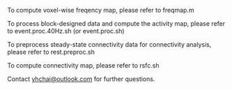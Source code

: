 To compute voxel-wise freqency map, please refer to freqmap.m

To process block-designed data and compute the activity map, please refer to event.proc.40Hz.sh (or event.proc.sh)

To preprocess steady-state connectivity data for connectivity analysis, please refer to rest.preproc.sh

To compute connectivity map, please refer to rsfc.sh

Contact yhchai@outlook.com for further questions.
